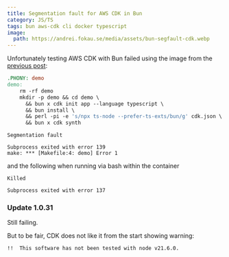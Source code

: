 ```yaml
---
title: Segmentation fault for AWS CDK in Bun
category: JS/TS
tags: bun aws-cdk cli docker typescript
image:
  path: https://andrei.fokau.se/media/assets/bun-segfault-cdk.webp
---
```


Unfortunately testing AWS CDK with Bun failed using the image from the [previous post](/bun-via-docker): 

```makefile
.PHONY: demo
demo:
	rm -rf demo
	mkdir -p demo && cd demo \
	  && bun x cdk init app --language typescript \
	  && bun install \
	  && perl -pi -e 's/npx ts-node --prefer-ts-exts/bun/g' cdk.json \
	  && bun x cdk synth
```

```
Segmentation fault

Subprocess exited with error 139
make: *** [Makefile:4: demo] Error 1
```

and the following when running via bash within the container

```
Killed

Subprocess exited with error 137
```

### Update 1.0.31
Still failing.

But to be fair, CDK does not like it from the start showing warning:
```
!!  This software has not been tested with node v21.6.0.
```

